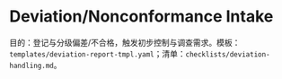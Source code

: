 # Deviation/Nonconformance Intake

目的：登记与分级偏差/不合格，触发初步控制与调查需求。模板：`templates/deviation-report-tmpl.yaml`；清单：`checklists/deviation-handling.md`。
